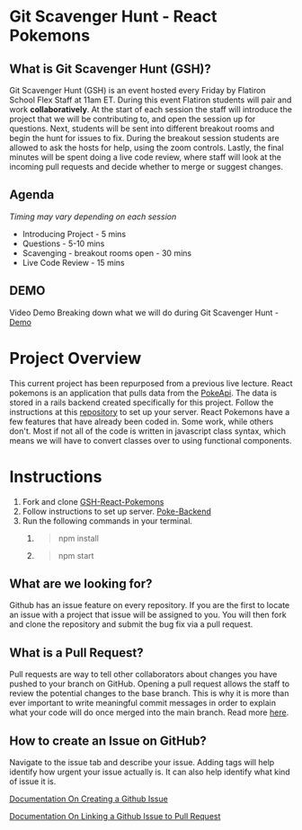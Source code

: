 # Git Scavenger Hunt - React Pokemons

## What is Git Scavenger Hunt (GSH)?

Git Scavenger Hunt (GSH) is an event hosted every Friday by Flatiron School Flex Staff at 11am ET. During this event Flatiron students will pair and work **collaboratively**. At the start of each session the staff will introduce the project that we will be contributing to, and open the session up for questions. Next, students will be sent into different breakout rooms and begin the hunt for issues to fix. During the breakout session students are allowed to ask the hosts for help, using the zoom controls. Lastly, the final minutes will be spent doing a live code review, where staff will look at the incoming pull requests and decide whether to merge or suggest changes.

## Agenda

_Timing may vary depending on each session_

- Introducing Project - 5 mins
- Questions - 5-10 mins
- Scavenging - breakout rooms open - 30 mins
- Live Code Review - 15 mins

## DEMO

Video Demo Breaking down what we will do during Git Scavenger Hunt - [Demo](https://youtu.be/19sFWGoF2As)

# Project Overview

This current project has been repurposed from a previous live lecture. React pokemons is an application that pulls data from the [PokeApi](https://pokeapi.co/). The data is stored in a rails backend created specifically for this project. Follow the instructions at this [repository](https://github.com/Ejguzman3988/rails-poke-backend-test) to set up your server. React Pokemons have a few features that have already been coded in. Some work, while others don't. Most if not all of the code is written in javascript class syntax, which means we will have to convert classes over to using functional components.

# Instructions

1. Fork and clone [GSH-React-Pokemons](https://github.com/Ejguzman3988/GSH-react-pokemons)
1. Follow instructions to set up server. [Poke-Backend](https://github.com/Ejguzman3988/rails-poke-backend-test)
1. Run the following commands in your terminal.
   1. > npm install
   1. > npm start

## What are we looking for?

Github has an issue feature on every repository. If you are the first to locate an issue with a project that issue will be assigned to you. You will then fork and clone the repository and submit the bug fix via a pull request.

## What is a Pull Request?

Pull requests are way to tell other collaborators about changes you have pushed to your branch on GitHub. Opening a pull request allows the staff to review the potential changes to the base branch. This is why it is more than ever important to write meaningful commit messages in order to explain what your code will do once merged into the main branch. Read more [here](https://docs.github.com/en/pull-requests/collaborating-with-pull-requests/proposing-changes-to-your-work-with-pull-requests/about-pull-requests).

## How to create an Issue on GitHub?

Navigate to the issue tab and describe your issue. Adding tags will help identify how urgent your issue actually is. It can also help identify what kind of issue it is.

[Documentation On Creating a Github Issue](https://docs.github.com/en/issues/tracking-your-work-with-issues/creating-an-issue)

[Documentation On Linking a Github Issue to Pull Request](https://docs.github.com/en/issues/tracking-your-work-with-issues/linking-a-pull-request-to-an-issue)
